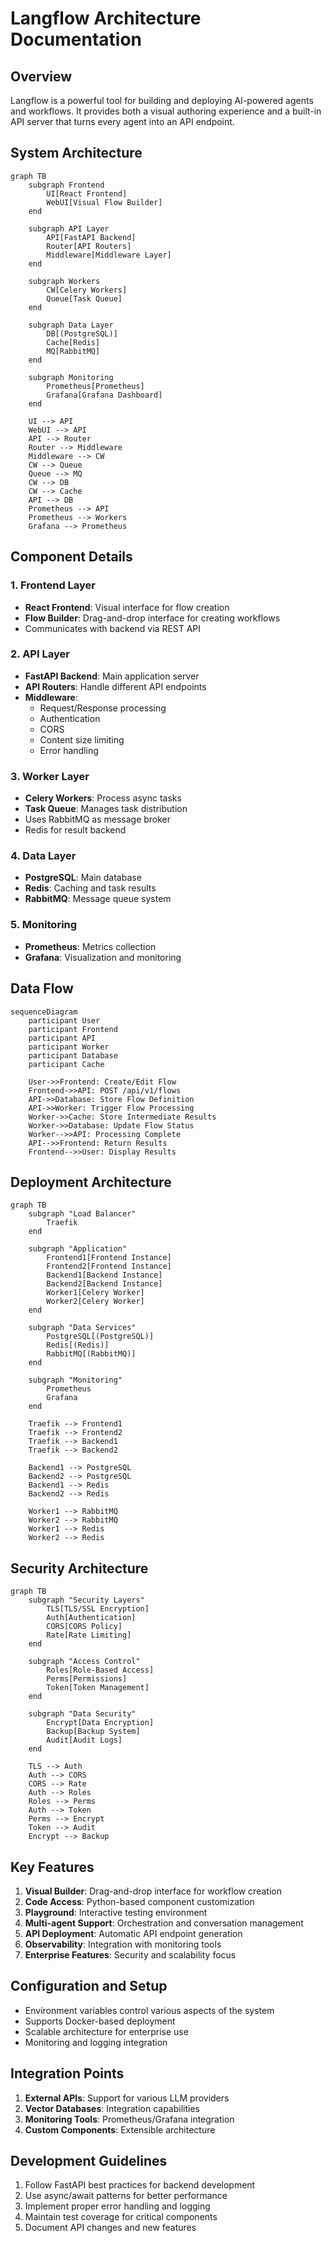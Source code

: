 # Langflow Architecture Documentation

## Overview

Langflow is a powerful tool for building and deploying AI-powered agents and workflows. It provides both a visual authoring experience and a built-in API server that turns every agent into an API endpoint.

## System Architecture

```mermaid
graph TB
    subgraph Frontend
        UI[React Frontend]
        WebUI[Visual Flow Builder]
    end

    subgraph API Layer
        API[FastAPI Backend]
        Router[API Routers]
        Middleware[Middleware Layer]
    end

    subgraph Workers
        CW[Celery Workers]
        Queue[Task Queue]
    end

    subgraph Data Layer
        DB[(PostgreSQL)]
        Cache[Redis]
        MQ[RabbitMQ]
    end

    subgraph Monitoring
        Prometheus[Prometheus]
        Grafana[Grafana Dashboard]
    end

    UI --> API
    WebUI --> API
    API --> Router
    Router --> Middleware
    Middleware --> CW
    CW --> Queue
    Queue --> MQ
    CW --> DB
    CW --> Cache
    API --> DB
    Prometheus --> API
    Prometheus --> Workers
    Grafana --> Prometheus
```

## Component Details

### 1. Frontend Layer
- **React Frontend**: Visual interface for flow creation
- **Flow Builder**: Drag-and-drop interface for creating workflows
- Communicates with backend via REST API

### 2. API Layer
- **FastAPI Backend**: Main application server
- **API Routers**: Handle different API endpoints
- **Middleware**: 
  - Request/Response processing
  - Authentication
  - CORS
  - Content size limiting
  - Error handling

### 3. Worker Layer
- **Celery Workers**: Process async tasks
- **Task Queue**: Manages task distribution
- Uses RabbitMQ as message broker
- Redis for result backend

### 4. Data Layer
- **PostgreSQL**: Main database
- **Redis**: Caching and task results
- **RabbitMQ**: Message queue system

### 5. Monitoring
- **Prometheus**: Metrics collection
- **Grafana**: Visualization and monitoring

## Data Flow

```mermaid
sequenceDiagram
    participant User
    participant Frontend
    participant API
    participant Worker
    participant Database
    participant Cache

    User->>Frontend: Create/Edit Flow
    Frontend->>API: POST /api/v1/flows
    API->>Database: Store Flow Definition
    API->>Worker: Trigger Flow Processing
    Worker->>Cache: Store Intermediate Results
    Worker->>Database: Update Flow Status
    Worker-->>API: Processing Complete
    API-->>Frontend: Return Results
    Frontend-->>User: Display Results
```

## Deployment Architecture

```mermaid
graph TB
    subgraph "Load Balancer"
        Traefik
    end

    subgraph "Application"
        Frontend1[Frontend Instance]
        Frontend2[Frontend Instance]
        Backend1[Backend Instance]
        Backend2[Backend Instance]
        Worker1[Celery Worker]
        Worker2[Celery Worker]
    end

    subgraph "Data Services"
        PostgreSQL[(PostgreSQL)]
        Redis[(Redis)]
        RabbitMQ[(RabbitMQ)]
    end

    subgraph "Monitoring"
        Prometheus
        Grafana
    end

    Traefik --> Frontend1
    Traefik --> Frontend2
    Traefik --> Backend1
    Traefik --> Backend2
    
    Backend1 --> PostgreSQL
    Backend2 --> PostgreSQL
    Backend1 --> Redis
    Backend2 --> Redis
    
    Worker1 --> RabbitMQ
    Worker2 --> RabbitMQ
    Worker1 --> Redis
    Worker2 --> Redis
```

## Security Architecture

```mermaid
graph TB
    subgraph "Security Layers"
        TLS[TLS/SSL Encryption]
        Auth[Authentication]
        CORS[CORS Policy]
        Rate[Rate Limiting]
    end

    subgraph "Access Control"
        Roles[Role-Based Access]
        Perms[Permissions]
        Token[Token Management]
    end

    subgraph "Data Security"
        Encrypt[Data Encryption]
        Backup[Backup System]
        Audit[Audit Logs]
    end

    TLS --> Auth
    Auth --> CORS
    CORS --> Rate
    Auth --> Roles
    Roles --> Perms
    Auth --> Token
    Perms --> Encrypt
    Token --> Audit
    Encrypt --> Backup
```

## Key Features
1. **Visual Builder**: Drag-and-drop interface for workflow creation
2. **Code Access**: Python-based component customization
3. **Playground**: Interactive testing environment
4. **Multi-agent Support**: Orchestration and conversation management
5. **API Deployment**: Automatic API endpoint generation
6. **Observability**: Integration with monitoring tools
7. **Enterprise Features**: Security and scalability focus

## Configuration and Setup
- Environment variables control various aspects of the system
- Supports Docker-based deployment
- Scalable architecture for enterprise use
- Monitoring and logging integration

## Integration Points
1. **External APIs**: Support for various LLM providers
2. **Vector Databases**: Integration capabilities
3. **Monitoring Tools**: Prometheus/Grafana integration
4. **Custom Components**: Extensible architecture

## Development Guidelines
1. Follow FastAPI best practices for backend development
2. Use async/await patterns for better performance
3. Implement proper error handling and logging
4. Maintain test coverage for critical components
5. Document API changes and new features